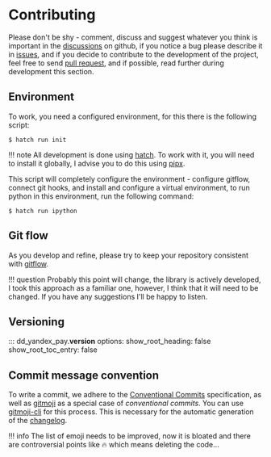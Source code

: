 # Contributing

Please don't be shy - comment, discuss and suggest whatever you think is important in the [discussions](https://github.com/gocream/py_sberbank_payments/discussions) on github, if you notice a bug please describe it in [issues](https://github.com/gocream/py_sberbank_payments/issues), and if you decide to contribute to the development of the project, feel free to send [pull request](https://github.com/gocream/py_sberbank_payments/pulls), and if possible, read further during development this section.

<!-- When developing, modifying and fixing a feature, please fill in and correct all annotations and docstrings in the code, and also try, if possible, to fill in / supplement the description of the functionality and its use in the [section](../usage) of the documentation, also add tests for new or fixed functionality, read more below: -->


## Environment

To work, you need a configured environment, for this there is the following script:

```console
$ hatch run init
```

!!! note
	All development is done using [hatch](https://hatch.pypa.io/). To work with it, you will need to install it globally, I advise you to do this using [pipx](https://github.com/pypa/pipx).

This script will completely configure the environment - configure gitflow, connect git hooks, and install and configure a virtual environment, to run python in this environment, run the following command:

```console
$ hatch run ipython
```


## Git flow

As you develop and refine, please try to keep your repository consistent with [gitflow](https://github.com/petervanderdoes/gitflow-avh).

!!! question
	Probably this point will change, the library is actively developed, I took this approach as a familiar one, however, I think that it will need to be changed. If you have any suggestions I'll be happy to listen.


<!-- ## Tests

When working on a project, it is extremely important to cover everything with tests in order to avoid problems and errors in the code. Read about tests in the corresponding [section](tests.md). -->


<!-- ## Documentation

The documentation is implemented using the [mkdocs](https://www.mkdocs.org/) generator and the [mkdocs material](https://squidfunk.github.io/mkdocs-material/) theme. When working on library functionality, it is important to expand the [usage](../../usage/getting_started/) section. For more information about developing documentation, see the corresponding [section](docs/index.md). -->


## Versioning

::: dd_yandex_pay.__version__
	options:
		show_root_heading: false
		show_root_toc_entry: false


## Commit message convention

To write a commit, we adhere to the [Conventional Commits](https://www.conventionalcommits.org/en/v1.0.0/) specification, as well as [gitmoji](https://gitmoji.dev/) as a special case of _conventional commits_. You can use [gitmoji-cli](https://github.com/carloscuesta/gitmoji-cli) for this process. This is necessary for the automatic generation of the [changelog](#changelog-generation).

!!! info
	The list of emoji needs to be improved, now it is bloated and there are controversial points like :fire: which means deleting the code...


<!-- ## Changelog generation

You can generate a Changelog with the following command using [gitmoji-changelog](https://github.com/frinyvonnick/gitmoji-changelog):

```console
$ hatch run changelog-update
``` -->


<!-- ## Building and publishing

For the build, [hatch](https://hatch.pypa.io/) is used and to build the library there is the following command:

```console
$ hatch build
```

This command is provided by hatch and for more details on how it works, it is better to look at the hatch [documentation](https://hatch.pypa.io/latest/cli/reference/#hatch-build).

The build and upload of releases is implemented in [GitHub Actions](https://docs.github.com/en/actions) and occurs automatically when pushing release tags like `v*`.

More details on how to set up a build and upload can be found in the workflow [config](https://github.com/gocream/py_sberbank_payments/blob/master/.github/workflows/release.yml). -->
